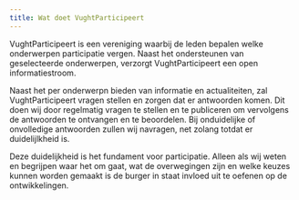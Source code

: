 ```yaml
---
title: Wat doet VughtParticipeert
---
```

VughtParticipeert is een vereniging waarbij de leden bepalen welke onderwerpen participatie vergen. Naast het ondersteunen van geselecteerde onderwerpen, verzorgt VughtParticipeert een open informatiestroom. 

Naast het per onderwerpn bieden van informatie en actualiteiten, zal VughtParticipeert vragen stellen en zorgen dat er antwoorden komen. Dit doen wij door regelmatig vragen te stellen en te publiceren om vervolgens de antwoorden te ontvangen en te beoordelen. Bij onduidelijke of onvolledige antwoorden zullen wij navragen, net zolang totdat er duidelijlkheid is.

Deze duidelijkheid is het fundament voor participatie. Alleen als wij weten en begrijpen waar het om gaat, wat de overwegingen zijn en welke keuzes kunnen worden gemaakt is de burger in staat invloed uit te oefenen op de ontwikkelingen.
